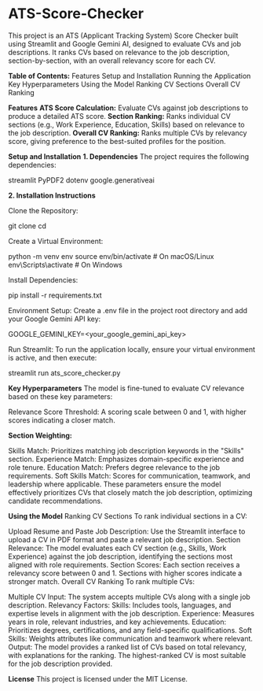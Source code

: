 # ATS-Score-Checker

This project is an ATS (Applicant Tracking System) Score Checker built using Streamlit and Google Gemini AI, designed to evaluate CVs and job descriptions. It ranks CVs based on relevance to the job description, section-by-section, with an overall relevancy score for each CV.

**Table of Contents:**
  Features
  Setup and Installation
  Running the Application
  Key Hyperparameters
  Using the Model
  Ranking CV Sections
  Overall CV Ranking

**Features**
**ATS Score Calculation:** Evaluate CVs against job descriptions to produce a detailed ATS score.
**Section Ranking:** Ranks individual CV sections (e.g., Work Experience, Education, Skills) based on relevance to the job description.
**Overall CV Ranking:** Ranks multiple CVs by relevancy score, giving preference to the best-suited profiles for the position.

**Setup and Installation**
**1. Dependencies**
The project requires the following dependencies:

  streamlit
  PyPDF2
  dotenv
  google.generativeai

**2. Installation Instructions**

Clone the Repository:

  git clone <repository-url>
  cd <repository-directory>

Create a Virtual Environment:

  python -m venv env
  source env/bin/activate   # On macOS/Linux
  env\Scripts\activate      # On Windows

Install Dependencies:

  pip install -r requirements.txt

Environment Setup: Create a .env file in the project root directory and add your Google Gemini API key:

  GOOGLE_GEMINI_KEY=<your_google_gemini_api_key>

Run Streamlit:
To run the application locally, ensure your virtual environment is active, and then execute:

  streamlit run ats_score_checker.py

**Key Hyperparameters**
The model is fine-tuned to evaluate CV relevance based on these key parameters:

Relevance Score Threshold: A scoring scale between 0 and 1, with higher scores indicating a closer match.

**Section Weighting:**

  Skills Match: Prioritizes matching job description keywords in the "Skills" section.
  Experience Match: Emphasizes domain-specific experience and role tenure.
  Education Match: Prefers degree relevance to the job requirements.
  Soft Skills Match: Scores for communication, teamwork, and leadership where applicable.
  These parameters ensure the model effectively prioritizes CVs that closely match the job description, optimizing candidate recommendations.
  
**Using the Model**
Ranking CV Sections
To rank individual sections in a CV:

  Upload Resume and Paste Job Description: Use the Streamlit interface to upload a CV in PDF format and paste a relevant job description.
  Section Relevance: The model evaluates each CV section (e.g., Skills, Work Experience) against the job description, identifying the sections most aligned with role requirements.
  Section Scores: Each section receives a relevancy score between 0 and 1. Sections with higher scores indicate a stronger match.
  Overall CV Ranking
To rank multiple CVs:

  Multiple CV Input: The system accepts multiple CVs along with a single job description.
  Relevancy Factors:
  Skills: Includes tools, languages, and expertise levels in alignment with the job description.
  Experience: Measures years in role, relevant industries, and key achievements.
  Education: Prioritizes degrees, certifications, and any field-specific qualifications.
  Soft Skills: Weights attributes like communication and teamwork where relevant.
  Output: The model provides a ranked list of CVs based on total relevancy, with explanations for the ranking. The highest-ranked CV is most suitable for the job description provided.
  
**License**
This project is licensed under the MIT License.


